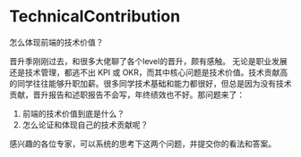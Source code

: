 # TechnicalContribution
怎么体现前端的技术价值？

晋升季刚刚过去，和很多大佬聊了各个level的晋升，颇有感触。
无论是职业发展还是技术管理，都逃不出 KPI 或 OKR，而其中核心问题是技术价值。技术贡献高的同学往往能够升职加薪。很多同学技术基础和能力都很好，但总是因为没有技术贡献，晋升报告和述职报告不会写，年终绩效也不好。那问题来了：
1. 前端的技术价值到底是什么？
2. 怎么论证和体现自己的技术贡献呢？

感兴趣的各位专家，可以系统的思考下这两个问题，并提交你的看法和答案。
